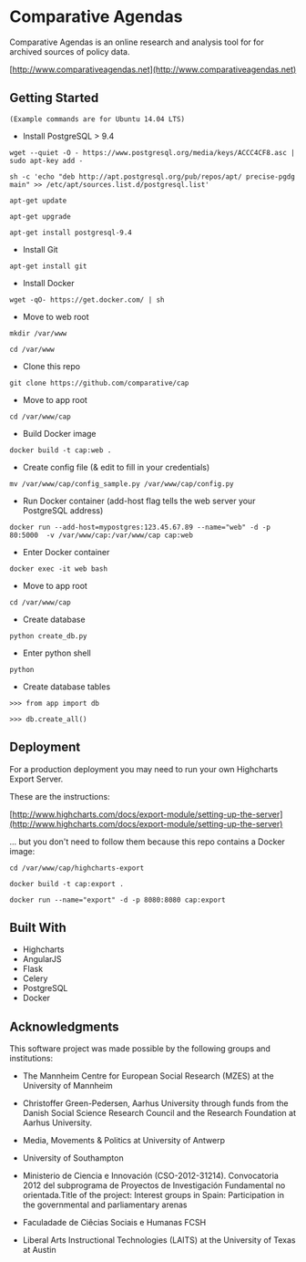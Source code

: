 # Comparative Agendas

Comparative Agendas is an online research and analysis tool for for archived sources of policy data.

[http://www.comparativeagendas.net](http://www.comparativeagendas.net)

## Getting Started

```(Example commands are for Ubuntu 14.04 LTS)```

* Install PostgreSQL > 9.4

```wget --quiet -O - https://www.postgresql.org/media/keys/ACCC4CF8.asc | sudo apt-key add -```

```sh -c 'echo "deb http://apt.postgresql.org/pub/repos/apt/ precise-pgdg main" >> /etc/apt/sources.list.d/postgresql.list'```

```apt-get update```

```apt-get upgrade```

```apt-get install postgresql-9.4```

* Install Git

```apt-get install git```

* Install Docker

```wget -qO- https://get.docker.com/ | sh```

* Move to web root

```mkdir /var/www```

```cd /var/www```

* Clone this repo

```git clone https://github.com/comparative/cap```

* Move to app root

```cd /var/www/cap```

* Build Docker image

```docker build -t cap:web .```

* Create config file (& edit to fill in your credentials)

```mv /var/www/cap/config_sample.py /var/www/cap/config.py```

* Run Docker container (add-host flag tells the web server your PostgreSQL address)

```docker run --add-host=mypostgres:123.45.67.89 --name="web" -d -p 80:5000  -v /var/www/cap:/var/www/cap cap:web```

* Enter Docker container

```docker exec -it web bash```

* Move to app root

```cd /var/www/cap```

* Create database

```python create_db.py```

* Enter python shell

```python```

* Create database tables

```>>> from app import db```

```>>> db.create_all()```


## Deployment

For a production deployment you may need to run your own Highcharts Export Server.

These are the instructions:

[http://www.highcharts.com/docs/export-module/setting-up-the-server](http://www.highcharts.com/docs/export-module/setting-up-the-server)

... but you don't need to follow them because this repo contains a Docker image:

```cd /var/www/cap/highcharts-export```

```docker build -t cap:export .```

```docker run --name="export" -d -p 8080:8080 cap:export```

## Built With

* Highcharts
* AngularJS
* Flask
* Celery
* PostgreSQL
* Docker

## Acknowledgments

This software project was made possible by the following groups and institutions:

* The Mannheim Centre for European Social Research (MZES) at the University of Mannheim

* Christoffer Green-Pedersen, Aarhus University through funds from the Danish Social Science Research Council and the Research Foundation at Aarhus University. 

* Media, Movements & Politics at University of Antwerp
 
* University of Southampton

* Ministerio de Ciencia e Innovación (CSO-2012-31214). Convocatoria 2012 del subprograma de Proyectos de Investigación Fundamental no orientada.Title of the project: Interest groups in Spain: Participation in the governmental and parliamentary arenas 

* Faculadade de Ciêcias Sociais e Humanas FCSH 

* Liberal Arts Instructional Technologies (LAITS) at the University of Texas at Austin